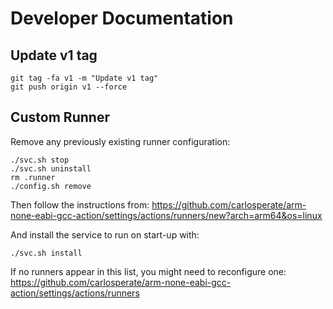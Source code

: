 # Developer Documentation

## Update v1 tag

```
git tag -fa v1 -m "Update v1 tag"
git push origin v1 --force
```

## Custom Runner

Remove any previously existing runner configuration:
```
./svc.sh stop
./svc.sh uninstall
rm .runner
./config.sh remove
```

Then follow the instructions from:
https://github.com/carlosperate/arm-none-eabi-gcc-action/settings/actions/runners/new?arch=arm64&os=linux

And install the service to run on start-up with:
```
./svc.sh install
```

If no runners appear in this list, you might need to reconfigure one:
https://github.com/carlosperate/arm-none-eabi-gcc-action/settings/actions/runners
